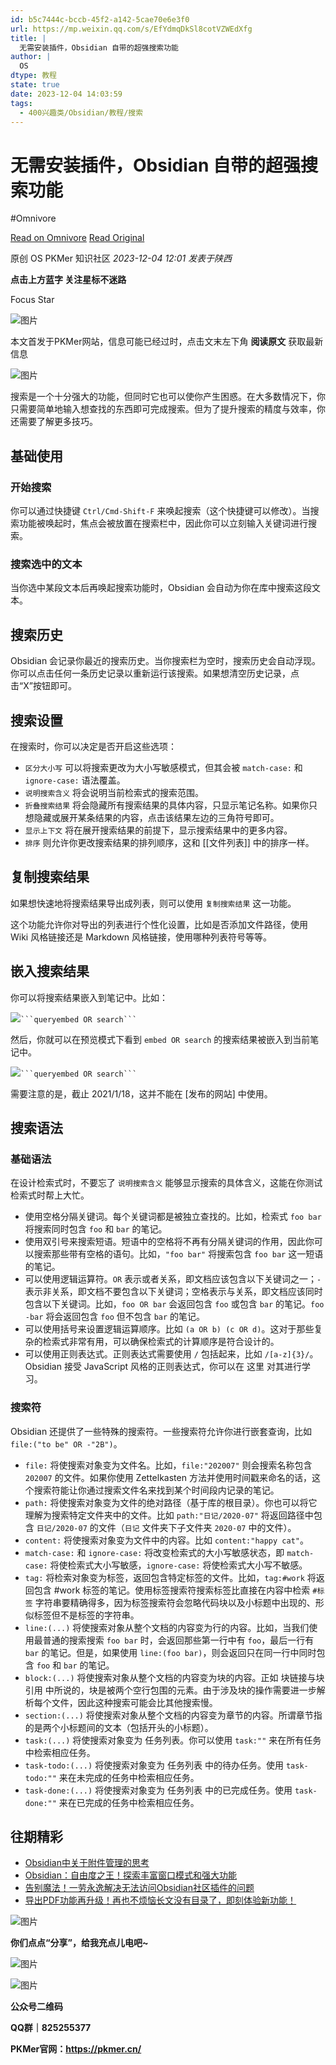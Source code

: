 ```yaml
---
id: b5c7444c-bccb-45f2-a142-5cae70e6e3f0
url: https://mp.weixin.qq.com/s/EfYdmqDkSl8cotVZWEdXfg
title: |
  无需安装插件，Obsidian 自带的超强搜索功能
author: |
  OS
dtype: 教程
state: true
date: 2023-12-04 14:03:59
tags:
  - 400兴趣类/Obsidian/教程/搜索
---
```



# 无需安装插件，Obsidian 自带的超强搜索功能
#Omnivore

[Read on Omnivore](https://omnivore.app/me/https-mp-weixin-qq-com-s-ef-ydmq-dk-sl-8-cot-vzw-ed-xfg-18c336d089a)
[Read Original](https://mp.weixin.qq.com/s/EfYdmqDkSl8cotVZWEdXfg)

原创  OS  PKMer 知识社区 _2023-12-04 12:01_ _发表于陕西_ 

**点击上方蓝字 关注星标不迷路**

Focus Star

![图片](https://proxy-prod.omnivore-image-cache.app/0x0,s2Rh43I6yVIexkTl2gWNNXDbytreXZCLKCREZmGtpbp4/https://mmbiz.qpic.cn/sz_mmbiz_png/epTcXdtRjfMWsbZ9LA2WqWHzMDJ5V4JzQofTmqxhbiabNmdCQZbjzplGjhT5GUIf5Ea09Rb9YaaaQypzX7gG6PA/640?wx_fmt=png)

本文首发于PKMer网站，信息可能已经过时，点击文末左下角 **阅读原文** 获取最新信息

![图片](https://proxy-prod.omnivore-image-cache.app/0x0,soNtwZDGiJ77o56PWVPfJf0uKTcoFSr3xfunzinJ7w7k/https://mmbiz.qpic.cn/sz_mmbiz_png/epTcXdtRjfPnXZnFrD8v9q5Td2H7ib8WTOjYZvZfDniaRP5qGKHYbXrLib5yqHFB4yzarxRibJYqBywUAvD2Nz9pag/640?wx_fmt=png&from=appmsg)

搜索是一个十分强大的功能，但同时它也可以使你产生困惑。在大多数情况下，你只需要简单地输入想查找的东西即可完成搜索。但为了提升搜索的精度与效率，你还需要了解更多技巧。

## 基础使用

### 开始搜索

你可以通过快捷键 `Ctrl/Cmd-Shift-F` 来唤起搜索（这个快捷键可以修改）。当搜索功能被唤起时，焦点会被放置在搜索栏中，因此你可以立刻输入关键词进行搜索。

### 搜索选中的文本

当你选中某段文本后再唤起搜索功能时，Obsidian 会自动为你在库中搜索这段文本。

## 搜索历史

Obsidian 会记录你最近的搜索历史。当你搜索栏为空时，搜索历史会自动浮现。你可以点击任何一条历史记录以重新运行该搜索。如果想清空历史记录，点击“X”按钮即可。

## 搜索设置

在搜索时，你可以决定是否开启这些选项：

* `区分大小写` 可以将搜索更改为大小写敏感模式，但其会被 `match-case:` 和 `ignore-case:` 语法覆盖。
* `说明搜索含义` 将会说明当前检索式的搜索范围。
* `折叠搜索结果` 将会隐藏所有搜索结果的具体内容，只显示笔记名称。如果你只想隐藏或展开某条结果的内容，点击该结果左边的三角符号即可。
* `显示上下文` 将在展开搜索结果的前提下，显示搜索结果中的更多内容。
* `排序` 则允许你更改搜索结果的排列顺序，这和 \[\[文件列表\]\] 中的排序一样。

## 复制搜索结果

如果想快速地将搜索结果导出成列表，则可以使用 `复制搜索结果` 这一功能。

这个功能允许你对导出的列表进行个性化设置，比如是否添加文件路径，使用 Wiki 风格链接还是 Markdown 风格链接，使用哪种列表符号等等。

## 嵌入搜索结果

你可以将搜索结果嵌入到笔记中。比如：

![](https://proxy-prod.omnivore-image-cache.app/0x0,sbjU3IJ3WBsKNGAJjEygbA9q30UysQf0MpP52cJx-bag/https://mmbiz.qpic.cn/mmbiz_svg/ic3ibEjvYaKJxBj47ccnYYvfHjE7sPc2ATURhto8cWA7iaVbVSCA0O6v7h6IgXCcoA5cibbX1D0lBkqmUiasKeWs97HcRaficwAiciax/640?wx_fmt=svg&from=appmsg)```` ```queryembed OR search``` ````

然后，你就可以在预览模式下看到 `embed OR search` 的搜索结果被嵌入到当前笔记中。

![](https://proxy-prod.omnivore-image-cache.app/0x0,sbjU3IJ3WBsKNGAJjEygbA9q30UysQf0MpP52cJx-bag/https://mmbiz.qpic.cn/mmbiz_svg/ic3ibEjvYaKJxBj47ccnYYvfHjE7sPc2ATURhto8cWA7iaVbVSCA0O6v7h6IgXCcoA5cibbX1D0lBkqmUiasKeWs97HcRaficwAiciax/640?wx_fmt=svg&from=appmsg)```` ```queryembed OR search``` ````

需要注意的是，截止 2021/1/18，这并不能在 \[发布的网站\] 中使用。

## 搜索语法

### 基础语法

在设计检索式时，不要忘了 `说明搜索含义` 能够显示搜索的具体含义，这能在你测试检索式时帮上大忙。

* 使用空格分隔关键词。每个关键词都是被独立查找的。比如，检索式 `foo bar` 将搜索同时包含 `foo` 和 `bar` 的笔记。
* 使用双引号来搜索短语。短语中的空格将不再有分隔关键词的作用，因此你可以搜索那些带有空格的语句。比如，`"foo bar"` 将搜索包含 `foo bar` 这一短语的笔记。
* 可以使用逻辑运算符。`OR` 表示或者关系，即文档应该包含以下关键词之一；`-` 表示非关系，即文档不要包含以下关键词；空格表示与关系，即文档应该同时包含以下关键词。比如，`foo OR bar` 会返回包含 `foo` 或包含 `bar` 的笔记。`foo -bar` 将会返回包含 `foo` 但不包含 `bar` 的笔记。
* 可以使用括号来设置逻辑运算顺序。比如 `(a OR b) (c OR d)`。这对于那些复杂的检索式非常有用，可以确保检索式的计算顺序是符合设计的。
* 可以使用正则表达式。正则表达式需要使用 `/` 包括起来，比如 `/[a-z]{3}/`。Obsidian 接受 JavaScript 风格的正则表达式，你可以在 这里 对其进行学习。

### 搜索符

Obsidian 还提供了一些特殊的搜索符。一些搜索符允许你进行嵌套查询，比如 `file:("to be" OR -"2B")`。

* `file:` 将使搜索对象变为文件名。比如，`file:"202007"` 则会搜索名称包含 `202007` 的文件。如果你使用 Zettelkasten 方法并使用时间戳来命名的话，这个搜索符能让你通过搜索文件名来找到某个时间段内记录的笔记。
* `path:` 将使搜索对象变为文件的绝对路径（基于库的根目录）。你也可以将它理解为搜索特定文件夹中的文件。比如 `path:"日记/2020-07"` 将返回路径中包含 `日记/2020-07` 的文件（`日记` 文件夹下子文件夹 `2020-07` 中的文件）。
* `content:` 将使搜索对象变为文件中的内容。比如 `content:"happy cat"`。
* `match-case:` 和 `ignore-case:` 将改变检索式的大小写敏感状态，即 `match-case:` 将使检索式大小写敏感，`ignore-case:` 将使检索式大小写不敏感。
* `tag:` 将检索对象变为标签，返回包含特定标签的文件。比如，`tag:#work` 将返回包含 #work 标签的笔记。使用标签搜索符搜索标签比直接在内容中检索 `#标签` 字符串要精确得多，因为标签搜索符会忽略代码块以及小标题中出现的、形似标签但不是标签的字符串。
* `line:(...)` 将使搜索对象从整个文档的内容变为行的内容。比如，当我们使用最普通的搜索搜索 `foo bar` 时，会返回那些第一行中有 `foo`，最后一行有 `bar` 的笔记。但是，如果使用 `line:(foo bar)`，则会返回只在同一行中同时包含 `foo` 和 `bar` 的笔记。
* `block:(...)` 将使搜索对象从整个文档的内容变为块的内容。正如 块链接与块引用 中所说的，块是被两个空行包围的元素。由于涉及块的操作需要进一步解析每个文件，因此这种搜索可能会比其他搜索慢。
* `section:(...)` 将使搜索对象从整个文档的内容变为章节的内容。所谓章节指的是两个小标题间的文本（包括开头的小标题）。
* `task:(...)` 将使搜索对象变为 任务列表。你可以使用 `task:""` 来在所有任务中检索相应任务。
* `task-todo:(...)` 将使搜索对象变为 任务列表 中的待办任务。使用 `task-todo:""` 来在未完成的任务中检索相应任务。
* `task-done:(...)` 将使搜索对象变为 任务列表 中的已完成任务。使用 `task-done:""` 来在已完成的任务中检索相应任务。

## 往期精彩

* [Obsidian中关于附件管理的思考](http://mp.weixin.qq.com/s?%5F%5Fbiz=MzkzNTUyMTgwMA==&mid=2247484624&idx=1&sn=092774ab2e690f3598957944bd7bb108&chksm=c2adffb7f5da76a123a677e946aa6682a837df165756bbb33f0dbfc26a0fc83d27e7f4970b14&scene=21#wechat%5Fredirect)
* [Obsidian：自由度之王！探索丰富窗口模式和强大功能](http://mp.weixin.qq.com/s?%5F%5Fbiz=MzkzNTUyMTgwMA==&mid=2247484404&idx=1&sn=ef7fe81278f5c14a354c2beab970dd03&chksm=c2adf893f5da71854ce2cadf8f09fdf1e42962b9c7c0379fcafcba0966f5d78ee913d6cbc198&scene=21#wechat%5Fredirect)
* [告别魔法！一劳永逸解决无法访问Obsidian社区插件的问题](http://mp.weixin.qq.com/s?%5F%5Fbiz=MzkzNTUyMTgwMA==&mid=2247483697&idx=1&sn=b70bd6a0f3cba0f2ec6dbd093a803f17&chksm=c2adfa56f5da7340e9be7ff4403eaca2b9317ef25bb35ea2b939316ce19b4b62a470aed9852a&scene=21#wechat%5Fredirect)
* [导出PDF功能再升级！再也不烦恼长文没有目录了，即刻体验新功能！](http://mp.weixin.qq.com/s?%5F%5Fbiz=MzkzNTUyMTgwMA==&mid=2247484339&idx=1&sn=ccccec82e8ac5678b7638080198c83dd&chksm=c2adf8d4f5da71c2e811e339eaacc41ab7b13c0c2f4943126947b96e18acf660504b1dcbcd5e&scene=21#wechat%5Fredirect)

![图片](https://proxy-prod.omnivore-image-cache.app/0x0,sAEHIqppGl9N5_7OpDzVbyWGw0fFBIPgaRGAKLITuK_Q/https://mmbiz.qpic.cn/sz_mmbiz_gif/epTcXdtRjfMWsbZ9LA2WqWHzMDJ5V4JzTGAnJaiafncsqKZcFKYGDTeR24ma4JRPcNBHzWktk0JYS5qhobebibhQ/640?wx_fmt=gif)

**你们点点“分享”，给我充点儿电吧\~**

![图片](https://proxy-prod.omnivore-image-cache.app/0x0,sz31etAzuv6ToJvr3njpTJ48QO8cmNmqTZU44vxzZzPQ/https://mmbiz.qpic.cn/mmbiz_svg/ic3ibEjvYaKJxBj47ccnYYvbPicCxxs2nZzwHdGqWTEQOjHJdYdib8a3FzGSDIpYOKoc8UA9bxxxl0PHmuD4iav2iaAeQYGiaZqg0eW/640?wx_fmt=svg)

![图片](https://proxy-prod.omnivore-image-cache.app/0x0,sgVYnzKbyiwBccyzggFoxOOrCYROSItu5m3FHxSYOxzA/https://mmbiz.qpic.cn/sz_mmbiz_jpg/epTcXdtRjfMWsbZ9LA2WqWHzMDJ5V4Jz3LMH9gVX0lO6ic3T9hmXTbmQ0sLic9JoxXMlMibow3OibZlbOAl65ibpAVw/640?wx_fmt=jpeg)

**公众号二维码**

**QQ群｜825255377**

**PKMer官网：https://pkmer.cn/**



